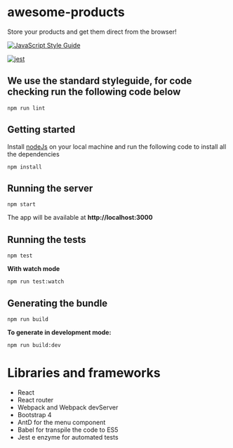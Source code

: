 # awesome-products
Store your products and get them direct from the browser!

[![JavaScript Style Guide](https://cdn.rawgit.com/standard/standard/master/badge.svg)](https://github.com/standard/standard)

[![jest](https://facebook.github.io/jest/img/jest-badge.svg)](https://github.com/facebook/jest)

## We use the standard styleguide, for code checking run the following code below

```
npm run lint
```

## Getting started
Install [nodeJs](http://nodejs.org/en/download/) on your local machine and run the following code to install all the dependencies

```
npm install
```

## Running the server

```
npm start
```

The app will be available at **http://localhost:3000**

## Running the tests

```
npm test
```

**With watch mode**

```
npm run test:watch
```

## Generating the bundle

```
npm run build
```

**To generate in development mode:**

```
npm run build:dev
```

# Libraries and frameworks
- React
- React router
- Webpack and Webpack devServer
- Bootstrap 4
- AntD for the menu component
- Babel for transpile the code to ES5
- Jest e enzyme for automated tests